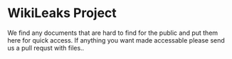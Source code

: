 # WikiLeaks Project

We find any documents that are hard to find for the public and put them here for quick access. If anything you want made accessable please send us a pull requst with files..
